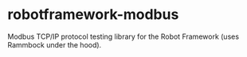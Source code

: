 # robotframework-modbus
Modbus TCP/IP protocol testing library for the Robot Framework (uses Rammbock under the hood).
